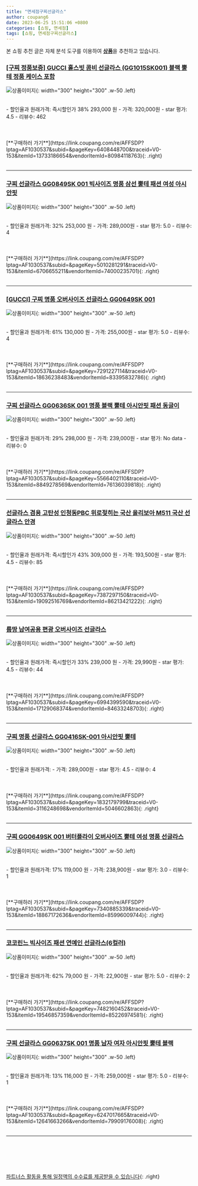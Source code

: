 ```yaml
---
title: "면세점구찌선글라스"
author: coupang6
date: 2023-06-25 15:51:06 +0800
categories: [쇼핑, 면세점]
tags: [쇼핑, 면세점구찌선글라스]
---
```


본 쇼핑 추천 글은 자체 분석 도구를 이용하여 [**상품**](https://link.coupang.com/a/bao1ui)을 추천하고 있습니다.

### [[구찌 정품보증] GUCCI 홀스빗 콤비 선글라스 (GG1015SK001) 블랙 뿔테 정품 케이스 포함](https://link.coupang.com/re/AFFSDP?lptag=AF1030537&subid=&pageKey=6408448700&traceid=V0-153&itemId=13733186654&vendorItemId=80984118763)

![상품이미지](https://thumbnail6.coupangcdn.com/thumbnails/remote/230x230ex/image/vendor_inventory/3669/5b510c0a47cf49541f6a7db92953a5ab3794f0fcda9a388947b21f0d1019.jpg){: width="300" height="300" .w-50 .left}


<br>
- 할인율과 원래가격: 즉시할인가 38%  293,000   원
- 가격: 320,000원
- star 평가: 4.5
- 리뷰수: 462
<br>
<br>
<br>
<br>
[**구매하러 가기**](https://link.coupang.com/re/AFFSDP?lptag=AF1030537&subid=&pageKey=6408448700&traceid=V0-153&itemId=13733186654&vendorItemId=80984118763){: .right}
<br>
<br>

---

### [구찌 선글라스 GG0849SK 001 빅사이즈 명품 삼선 뿔테 패션 여성 아시안핏](https://link.coupang.com/re/AFFSDP?lptag=AF1030537&subid=&pageKey=5010281291&traceid=V0-153&itemId=6706655211&vendorItemId=74000235701)

![상품이미지](https://thumbnail7.coupangcdn.com/thumbnails/remote/230x230ex/image/vendor_inventory/27f0/b26b05338b17e29f30f4cf1513d6293bff12b5fa2c69e3e2e8f6a275be3c.jpg){: width="300" height="300" .w-50 .left}


<br>
- 할인율과 원래가격: 32%  253,000   원
- 가격: 289,000원
- star 평가: 5.0
- 리뷰수: 4
<br>
<br>
<br>
<br>
[**구매하러 가기**](https://link.coupang.com/re/AFFSDP?lptag=AF1030537&subid=&pageKey=5010281291&traceid=V0-153&itemId=6706655211&vendorItemId=74000235701){: .right}
<br>
<br>

---

### [[GUCCI] 구찌 명품 오버사이즈 선글라스 GG0649SK 001](https://link.coupang.com/re/AFFSDP?lptag=AF1030537&subid=&pageKey=7291227114&traceid=V0-153&itemId=18636238483&vendorItemId=83395832786)

![상품이미지](https://thumbnail8.coupangcdn.com/thumbnails/remote/230x230ex/image/vendor_inventory/42a6/5614bf4165e4097af36b990786784af12d4824165cdb036f09fb37279514.jpg){: width="300" height="300" .w-50 .left}


<br>
- 할인율과 원래가격: 61%  130,000   원
- 가격: 255,000원
- star 평가: 5.0
- 리뷰수: 4
<br>
<br>
<br>
<br>
[**구매하러 가기**](https://link.coupang.com/re/AFFSDP?lptag=AF1030537&subid=&pageKey=7291227114&traceid=V0-153&itemId=18636238483&vendorItemId=83395832786){: .right}
<br>
<br>

---

### [구찌 선글라스 GG0636SK 001 명품 블랙 뿔테 아시안핏 패션 동글이](https://link.coupang.com/re/AFFSDP?lptag=AF1030537&subid=&pageKey=5566402110&traceid=V0-153&itemId=8849278569&vendorItemId=76136039818)

![상품이미지](https://thumbnail8.coupangcdn.com/thumbnails/remote/230x230ex/image/vendor_inventory/a659/6cc8d6e45c90ad010338017d54692da7891aa09296384b0fe5fcff597068.jpg){: width="300" height="300" .w-50 .left}


<br>
- 할인율과 원래가격: 29%  298,000   원
- 가격: 239,000원
- star 평가: No data
- 리뷰수: 0
<br>
<br>
<br>
<br>
[**구매하러 가기**](https://link.coupang.com/re/AFFSDP?lptag=AF1030537&subid=&pageKey=5566402110&traceid=V0-153&itemId=8849278569&vendorItemId=76136039818){: .right}
<br>
<br>

---

### [선글라스 겸용 고탄성 인청동PBC 위로젖히는 국산 올리보아 M511 국산 선글라스 안경](https://link.coupang.com/re/AFFSDP?lptag=AF1030537&subid=&pageKey=7387297150&traceid=V0-153&itemId=19092516769&vendorItemId=86213421222)

![상품이미지](https://thumbnail8.coupangcdn.com/thumbnails/remote/230x230ex/image/vendor_inventory/5a0a/4a63888fa9858bd3ca180354b529ba14169e5b40f0176d68d6eb9cd2f5a7.jpg){: width="300" height="300" .w-50 .left}


<br>
- 할인율과 원래가격: 즉시할인가 43%  309,000   원
- 가격: 193,500원
- star 평가: 4.5
- 리뷰수: 85
<br>
<br>
<br>
<br>
[**구매하러 가기**](https://link.coupang.com/re/AFFSDP?lptag=AF1030537&subid=&pageKey=7387297150&traceid=V0-153&itemId=19092516769&vendorItemId=86213421222){: .right}
<br>
<br>

---

### [룹땅 남여공용 편광 오버사이즈 선글라스](https://link.coupang.com/re/AFFSDP?lptag=AF1030537&subid=&pageKey=6994399590&traceid=V0-153&itemId=17129068374&vendorItemId=84633248703)

![상품이미지](https://thumbnail8.coupangcdn.com/thumbnails/remote/230x230ex/image/vendor_inventory/48ec/72069066d0a0d3c10aa0c0d8f32489eb9f9123879a31f9fec6b57d64a1a8.png){: width="300" height="300" .w-50 .left}


<br>
- 할인율과 원래가격: 즉시할인가 33%  239,000   원
- 가격: 29,990원
- star 평가: 4.5
- 리뷰수: 44
<br>
<br>
<br>
<br>
[**구매하러 가기**](https://link.coupang.com/re/AFFSDP?lptag=AF1030537&subid=&pageKey=6994399590&traceid=V0-153&itemId=17129068374&vendorItemId=84633248703){: .right}
<br>
<br>

---

### [구찌 명품 선글라스 GG0416SK-001 아시안핏 뿔테](https://link.coupang.com/re/AFFSDP?lptag=AF1030537&subid=&pageKey=1832179799&traceid=V0-153&itemId=3116248698&vendorItemId=5046602863)

![상품이미지](https://thumbnail7.coupangcdn.com/thumbnails/remote/230x230ex/image/vendor_inventory/f2a4/e3426e903af64dfa41976779ba51cf0d047e5c795e83b4cc15e61943cde1.jpg){: width="300" height="300" .w-50 .left}


<br>
- 할인율과 원래가격: 
- 가격: 289,000원
- star 평가: 4.5
- 리뷰수: 4
<br>
<br>
<br>
<br>
[**구매하러 가기**](https://link.coupang.com/re/AFFSDP?lptag=AF1030537&subid=&pageKey=1832179799&traceid=V0-153&itemId=3116248698&vendorItemId=5046602863){: .right}
<br>
<br>

---

### [구찌 GG0649SK 001 버터플라이 오버사이즈 뿔테 여성 명품 선글라스](https://link.coupang.com/re/AFFSDP?lptag=AF1030537&subid=&pageKey=7340885339&traceid=V0-153&itemId=18867172636&vendorItemId=85996009744)

![상품이미지](https://thumbnail7.coupangcdn.com/thumbnails/remote/230x230ex/image/vendor_inventory/5c8d/3d966e01464be0cb371956191500d01044ca4df75072a17dfb289ce9dd38.jpg){: width="300" height="300" .w-50 .left}


<br>
- 할인율과 원래가격: 17%  119,000   원
- 가격: 238,900원
- star 평가: 3.0
- 리뷰수: 1
<br>
<br>
<br>
<br>
[**구매하러 가기**](https://link.coupang.com/re/AFFSDP?lptag=AF1030537&subid=&pageKey=7340885339&traceid=V0-153&itemId=18867172636&vendorItemId=85996009744){: .right}
<br>
<br>

---

### [코코린느 빅사이즈 패션 연예인 선글라스(6컬러)](https://link.coupang.com/re/AFFSDP?lptag=AF1030537&subid=&pageKey=7482160452&traceid=V0-153&itemId=19546857359&vendorItemId=85226974581)

![상품이미지](https://thumbnail8.coupangcdn.com/thumbnails/remote/230x230ex/image/vendor_inventory/8c7a/f12e215ec2647585d618227d3f3f8d04dabffc8251e34e89ec086edcaa31.jpg){: width="300" height="300" .w-50 .left}


<br>
- 할인율과 원래가격: 62%  79,000   원
- 가격: 22,900원
- star 평가: 5.0
- 리뷰수: 2
<br>
<br>
<br>
<br>
[**구매하러 가기**](https://link.coupang.com/re/AFFSDP?lptag=AF1030537&subid=&pageKey=7482160452&traceid=V0-153&itemId=19546857359&vendorItemId=85226974581){: .right}
<br>
<br>

---

### [구찌 선글라스 GG0637SK 001 명품 남자 여자 아시안핏 뿔테 블랙](https://link.coupang.com/re/AFFSDP?lptag=AF1030537&subid=&pageKey=6247017665&traceid=V0-153&itemId=12641663266&vendorItemId=79909176008)

![상품이미지](https://thumbnail9.coupangcdn.com/thumbnails/remote/230x230ex/image/vendor_inventory/af73/621bc3b5e62d66adb3122d1c0451914872e06d58153593dfa31430480a98.jpg){: width="300" height="300" .w-50 .left}


<br>
- 할인율과 원래가격: 13%  116,000   원
- 가격: 259,000원
- star 평가: 5.0
- 리뷰수: 1
<br>
<br>
<br>
<br>
[**구매하러 가기**](https://link.coupang.com/re/AFFSDP?lptag=AF1030537&subid=&pageKey=6247017665&traceid=V0-153&itemId=12641663266&vendorItemId=79909176008){: .right}
<br>
<br>

---
<br><br><br><br><br> [파트너스 활동을 통해 일정액의 수수료를 제공받을 수 있습니다](https://link.coupang.com/a/bao1ui){: .right}